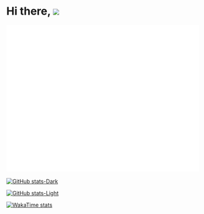 # Hi there, <img src="https://media.giphy.com/media/hvRJCLFzcasrR4ia7z/giphy.gif" width="25px">

![Metrics](/github-metrics.svg)

[![GitHub stats-Dark](https://github-readme-stats.vercel.app/api?username=yfeng445&title_color=0065bd&icon_color=0065bd&show_icons=true&theme=dark#gh-dark-mode-only)](https://github.com/yfeng445/github-readme-stats#gh-dark-mode-only)

[![GitHub stats-Light](https://github-readme-stats.vercel.app/api?username=yfeng445&title_color=0065bd&icon_color=0065bd&show_icons=true&theme=default#gh-light-mode-only)](https://github.com/yfeng445/github-readme-stats#gh-light-mode-only)

[![WakaTime stats](https://github-readme-stats.vercel.app/api/wakatime?username=yfeng445&title_color=0065bd&theme=dark&layuout=compact&v=2)](https://wakatime.com/@yfeng445)
